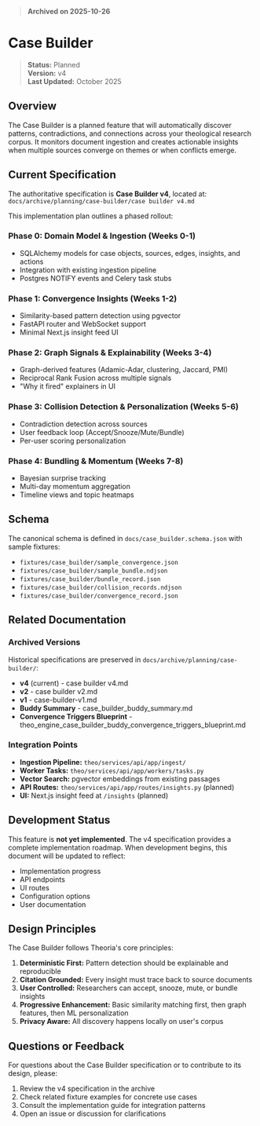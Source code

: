 > **Archived on 2025-10-26**

# Case Builder

> **Status:** Planned  
> **Version:** v4  
> **Last Updated:** October 2025

## Overview

The Case Builder is a planned feature that will automatically discover patterns, contradictions, and connections across your theological research corpus. It monitors document ingestion and creates actionable insights when multiple sources converge on themes or when conflicts emerge.

## Current Specification

The authoritative specification is **Case Builder v4**, located at:
`docs/archive/planning/case-builder/case builder v4.md`

This implementation plan outlines a phased rollout:

### Phase 0: Domain Model & Ingestion (Weeks 0-1)
- SQLAlchemy models for case objects, sources, edges, insights, and actions
- Integration with existing ingestion pipeline
- Postgres NOTIFY events and Celery task stubs

### Phase 1: Convergence Insights (Weeks 1-2)
- Similarity-based pattern detection using pgvector
- FastAPI router and WebSocket support
- Minimal Next.js insight feed UI

### Phase 2: Graph Signals & Explainability (Weeks 3-4)
- Graph-derived features (Adamic-Adar, clustering, Jaccard, PMI)
- Reciprocal Rank Fusion across multiple signals
- "Why it fired" explainers in UI

### Phase 3: Collision Detection & Personalization (Weeks 5-6)
- Contradiction detection across sources
- User feedback loop (Accept/Snooze/Mute/Bundle)
- Per-user scoring personalization

### Phase 4: Bundling & Momentum (Weeks 7-8)
- Bayesian surprise tracking
- Multi-day momentum aggregation
- Timeline views and topic heatmaps

## Schema

The canonical schema is defined in `docs/case_builder.schema.json` with sample fixtures:
- `fixtures/case_builder/sample_convergence.json`
- `fixtures/case_builder/sample_bundle.ndjson`
- `fixtures/case_builder/bundle_record.json`
- `fixtures/case_builder/collision_records.ndjson`
- `fixtures/case_builder/convergence_record.json`

## Related Documentation

### Archived Versions
Historical specifications are preserved in `docs/archive/planning/case-builder/`:
- **v4** (current) - case builder v4.md
- **v2** - case builder v2.md
- **v1** - case-builder-v1.md
- **Buddy Summary** - case_builder_buddy_summary.md
- **Convergence Triggers Blueprint** - theo_engine_case_builder_buddy_convergence_triggers_blueprint.md

### Integration Points
- **Ingestion Pipeline:** `theo/services/api/app/ingest/`
- **Worker Tasks:** `theo/services/api/app/workers/tasks.py`
- **Vector Search:** pgvector embeddings from existing passages
- **API Routes:** `theo/services/api/app/routes/insights.py` (planned)
- **UI:** Next.js insight feed at `/insights` (planned)

## Development Status

This feature is **not yet implemented**. The v4 specification provides a complete implementation roadmap. When development begins, this document will be updated to reflect:
- Implementation progress
- API endpoints
- UI routes
- Configuration options
- User documentation

## Design Principles

The Case Builder follows Theoria's core principles:
1. **Deterministic First:** Pattern detection should be explainable and reproducible
2. **Citation Grounded:** Every insight must trace back to source documents
3. **User Controlled:** Researchers can accept, snooze, mute, or bundle insights
4. **Progressive Enhancement:** Basic similarity matching first, then graph features, then ML personalization
5. **Privacy Aware:** All discovery happens locally on user's corpus

## Questions or Feedback

For questions about the Case Builder specification or to contribute to its design, please:
1. Review the v4 specification in the archive
2. Check related fixture examples for concrete use cases
3. Consult the implementation guide for integration patterns
4. Open an issue or discussion for clarifications
